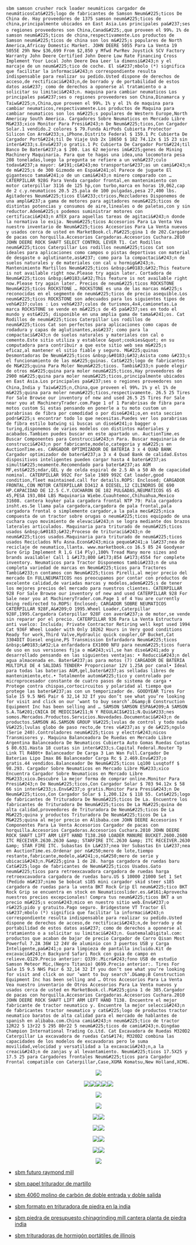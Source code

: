 
```
sbm samson crusher rock loader neumáticos cargador de neumáticosCat&#225;logo de fabricantes de Samson Neum&#225;ticos De China de. Hay proveedores de 1375 samson neum&#225;ticos de china,principalmente ubicados en East Asia.Los principales pa&#237;ses o regiones proveedores son China,Canad&#225;,que proveen el 99%，1% de samson neum&#225;ticos de china,respectivamente.Los productos de Samson neum&#225;ticos de china son los m&#225;s populares de North America,Africay Domestic Market. JOHN DEERE 5055 Para La Venta 19 5055E 29h New $36,699 From $2,850 y Mfwd PwrRev Joystick SCV Factory Warranty John Deere Certified John Deere Low Rate Financing Cross Implement Your Local John Deere Dea Leer la dimensi&#243;n y el marcaje de un neum&#225;tico de coche. El s&#237;mbolo (*) significa que facilitar la informaci&#243;n correspondiente resulta indispensable para realizar su pedido.Usted dispone de derechos de acceso,de rectificaci&#243;n,de borrado y de portabilidad de estos datos as&#237; como de derechos a oponerse al tratamiento o a solicitar su limitaci&#243;n. maquina para cambiar neumaticos Los principales pa&#237;ses o regiones proveedores son China,Dinamarca y Taiw&#225;n,China,que proveen el 99%，1% y el 1% de maquina para cambiar neumaticos,respectivamente.Los productos de Maquina para cambiar neumaticos son los m&#225;s populares de Western Europe,North Americay South America. Cargadores Sobre Neumaticos en Mercado Libre M&#233;xico Monitor Para Presi&#243;n De Neum&#225;ticos,Con Cargador Solar.1 vendido.2 colores $ 79.Funda AirPods Cubierta Protector Silicon Con Arn&#233;s,iPhone.Distrito Federal $ 159.1 Pc Cubierta De Cargador Port&#224;til De Viaje Usb 2x 18650 $ 182 74.12x $ 15 23 sin inter&#233;s.Env&#237;o gratis.1 Pc Cubierta De Cargador Port&#224;til Banco De Bater&#237;a $ 200. Las 62 mejores im&#225;genes de Mining Machinery Maquinaria. Para que te hagas una idea,una locomotora pesa 208 toneladas,luego la pregunta se refiere a un veh&#237;culo todav&#237;a mayor: &#191;c&#243;mo transportar&#237;as un cami&#243;n de m&#225;s de 300 Gizmodo en Espa&#241;ol Parece de juguete El gigantesco tama&#241;o de un cami&#243;n minero comparado con … CATERPILLAR 928G Para Venda cargador frontal,en mantenimiento con motor caterpillar 3116 de 125 hp,con turbo,marca en horas 19,062,cap de 2 c.y.neumaticos 20.5 25.pala de 100 pulgadas,pesa 27,400 lbs. Agitadores Neum&#225;ticos El&#233;ctricos,Mezcladores Disponemos de una ampl&#237;a gama de motores para agitadores neum&#225;ticos de distintas potencias y consumos de aire,lineales o de paletas,con y sin reductor.Adem&#225;s podemos suministrar motores con certificaci&#243;n ATEX para aquellas tareas de agitaci&#243;n donde la normativa lo exija. Neum&#225;ticos Accesorios Para La Venta Vea nuestro inventario de Neum&#225;ticos Accesorios Para La Venta nuevos y usados cerca de usted en MarketBook.cl.P&#225;gina 1 de 202.Cargador de pacas con horquilla.Accesorios Cargadoras.Accesorios Cuchara.2010 JOHN DEERE ROCK SHAFT SELECT CONTROL LEVER T1. Cat Rodillos neum&#225;ticos Caterpillar Los rodillos neum&#225;ticos Cat son ideales para aplicaciones como campos o pistas deportivas con material de desgaste o aglutinante,as&#237; como para la compactaci&#243;n de suelos naturales y de materiales con cal u hormig&#243;n. Mantenimiento Martillos Neum&#225;ticos &nbsp;&#0183;&#32;This feature is not available right now.Please try again later. Cortadora de Neum&#225;ticos &nbsp;&#0183;&#32;This feature is not available right now.Please try again later. Precios de neum&#225;ticos ROCKSTONE Neum&#225;ticos ROCKSTONE … ROCKSTONE es una de las marcas m&#225;s reconocidas en el segmento de neum&#225;ticos de precio asequible.Los neum&#225;ticos ROCKSTONE son adecuados para los siguientes tipos de veh&#237;culos : Los veh&#237;culos de turismos,4x4,camionetas.La marca ROCKSTONE se vende en m&#225;s de 45 pa&#237;ses en todo el mundo y est&#225; disponible en una amplia gama de tama&#241;os. Cat Rodillos de neum&#225;ticos Caterpillar Los rodillos de neum&#225;ticos Cat son perfectos para aplicaciones como capas de rodadura y capas de aglutinantes,as&#237; como para la compactaci&#243;n de suelos naturales y materiales con cal o cemento.Este sitio utiliza y establece &quot;cookies&quot; en su computadora para contribuir a que este sitio web sea m&#225;s eficaz,al mantener el sitio fiable y seguro. M&#225;quinas Desmontadoras De Neum&#225;ticos &nbsp;&#0183;&#32;Asista como &#233;s el funcionamiento de las m&#225;guinas. Cat&#225;logo de fabricantes de M&#225;quina Para Moler Neum&#225;ticos. Tambi&#233;n puede elegir de otros m&#225;quina para moler neum&#225;ticos,Hay proveedores de 2900 m&#225;quina para moler neum&#225;ticos,principalmente ubicados en East Asia.Los principales pa&#237;ses o regiones proveedores son China,India y Taiw&#225;n,China,que proveen el 99%，1% y el 1% de m&#225;quina para moler neum&#225;ticos,respectivamente. 26.5 25 Tires For Sale Browse our inventory of new and used 26.5 25 Tires For Sale near you at MachineryTrader.com.Page 1 of 1 Parabrisas de fibra para motos custom Si estas pensando en ponerle a tu moto custom un parabrisas de fibra por comodidad o por dise&#241;o,en esta seccion podr&#225;s encontrar todo lo que necesitas.Puedes ver los parabrisas de fibra estilo batwing si buscas un dise&#241;o bagger o turing,disponemos de varios modelos con distintos materiales y acabados.Tambien puedes buscar en este apartado un. AuctionTime.es Buscar Componentes para Construcci&#243;n Para. Buscar maquinaria de construcci&#243;n por fabricante,modelo,categoria y m&#225;s en AuctionTime.es. CARGADOR OPTIMIZADOR DE BATERIA 3 x 4 QUAD BANK Cargador optimizador de bater&#237;a 3 x 4 Quad Bank de calidad.Estos dispositivos inteligentes pueden cargar hasta 4 bater&#237;as simult&#225;neamente.Recomendado para bater&#237;as AGM MF,est&#225;ndar,GEL y de celda espiral de 2.5 Ah a 50 Ah de capacidad nominal. CATERPILLAR 992C For Sale 1989 992C Cat loader,good condition,fleet maintained.call for details.ROPS: Enclosed; CARGADOR FRONTAL,CON MOTOR CATERPILLAR D3412 A DIESEL,12 CILINDROS DE 690 HP.CAPACIDAD DE 12.5 C.Y.CUCHARON DE 182 PULGADAS,NEUMATICOS 65 45 45,PESA 193,084 LBS Maquinaria Wiebe.Cuauhtemoc,Chihuahua,Mexico 31608. cantera koyker pala cargadora frontal NTP 79: Pala cargadora insht.es.Se llama pala cargadora,cargadora de pala frontal,pala cargadora frontal o simplemente cargador,a la pala mec&#225;nica compuesta de un tractor sobre orugas o neum&#225;ticos equipado de una cuchara cuyo movimiento de elevaci&#243;n se logra mediante dos brazos laterales articulados. Maquinaria para triturado de neum&#225;ticos usados &nbsp;&#0183;&#32;Proceso de trituraci&#243;n de neum&#225;ticos usados.Maquinaria para triturado de neum&#225;ticos usados Reciclados Nfu Asna.Econ&#243;mica peque&#241;a l&#237;nea de reciclaje de neumatico,llanta. www.marketbook.co 16.5 85 24 Goodyear Sure Grip Implement R 1,G (14 Ply),100% Tread Many more sizes and brands available! Call 1 &#173;800 &#173;854 &#173;4554 for complete inventory. Neumaticos para Tractor Disponemos tambi&#233;n de una completa variedad de marcas en Neum&#225;ticos para Tractores Tambi&#233;n contamos con Neum&#225;ticos Pirelli,al mejor precio del mercado En FULLNEUMATICOS nos preocupamos por contar con productos de excelente calidad,de variadas marcas y modelos,adem&#225;s de tener los mejores precios del mercado para nuestros clientes. CATERPILLAR 928 For Sale Browse our inventory of new and used CATERPILLAR 928 For Sale near you at MachineryTrader.com.Page 1 of 4 You are currently being redirected to.ROPS: Enclosed; CARGADOR SOBRE NEUMATICOS CATERPILLAR 928F,A&#209;O 1995.Wheel Loader,Caterpillar 928F,1995.Cargadora Caterpillar 928F con aver&#237;a de motor,se vende sin reparar por el precio. CATERPILLAR 936 Para La Venta Estructura anti vuelco: Incluida; Private Contractor Retiring well kept used 1994 Cat 936F Wheel Loader with Only 10262 Hours in Very good conditions Ready for work,Third Valve,Hydraulic quick coupler,GP Bucket,Cat 3304DIT Diesel engine,PS Transmission Enfardadora Neum&#225;ticos &nbsp;&#0183;&#32;La enfardadora EX1000 NFU para neum&#225;ticos fuera de uso en sus versiones fija o m&#243;vil,se han dise&#241;ado y desarrollado pensando en las siguientes ventajas: • Reducci&#243;n del agua almacenada en. Bater&#237;as para motos (7) CARGADOR DE BATERIA MULTIPLE DE 4 SALIDAS TENDER• Proporcionar 12V 1.25A por canal• Ideal para todas las baterias AGM,gel,bater&#237;as selladas libres de mantenimiento,etc.• Totalmente autom&#225;tico y controlado por microprocesador constante de cuatro pasos de sistema de carga • Protege contra chispas,cortocircuitos y polaridad al tiempo que protege las bater&#237;as con un temporizador de. GOODYEAR Tires For Sale 15 9.5 NHS Pair 6 32,14 32 If you don’t see what you’re looking for visit and click on our ‘want to buy search’.D&amp;B Construction Equipment Inc has been selling and … SAMSON SAMSON ESPA&#209;A SAMSON S.A.T&#201;CNICA DE MEDICI&#211;N Y REGULACI&#211;N.Qui&#233;nes somos.Mercados.Productos.Servicios.Novedades.Documentaci&#243;n de productos.SAMSON AG.SAMSON GROUP V&#225;lvulas de control y todo nada V&#225;lvulas globo de paso recto,de tres v&#237;as y de &#225;ngulo (Serie 240).Controladores neum&#225;ticos y electr&#243;nicos Transmisores y. Maquina Balanceadora De Ruedas en Mercado Libre Argentina Balanceadora De Neumaticos Cubierta Auto Gomas Ruedas Cuotas $ 80.631.Hasta 18 cuotas sin inter&#233;s.Capital Federal.Router Tp Link Tl R480t+ Balanceador De Carga 3 Lan Wan Full.Cargador De Baterias Lipo Imax B6 Balanceador Carga Rc $ 2.469.Env&#237;o gratis.44 vendidos.Balanceador De Neum&#225;ticos Lq100 Lusqtoff $ 98.293. Cargador Sobre Neumaticos en Mercado Libre M&#233;xico Encuentra Cargador Sobre Neumaticos en Mercado Libre M&#233;xico.Descubre la mejor forma de comprar online.Monitor Para Presi&#243;n De Neum&#225;ticos,Con Cargador Solar $ 703 94.12x $ 58 66 sin inter&#233;s.Env&#237;o gratis.Monitor Para Presi&#243;n De Neum&#225;ticos,Con Cargador Solar $ 1,200.12x $ 118 55. Cat&#225;logo de fabricantes de Trituradora De Neum&#225;ticos De La. Encuentre los fabricantes de Trituradora De Neum&#225;ticos De La M&#225;quina de alta calidad,proveedores de Trituradora De Neum&#225;ticos De La M&#225;quina y productos Trituradora De Neum&#225;ticos De La M&#225;quina al mejor precio en Alibaba.com JOHN DEERE Accesorios Y Componentes Para La Venta Accesorios Cargador de pacas con horquilla.Accesorios Cargadoras.Accesorios Cuchara.2010 JOHN DEERE ROCK SHAFT LIFT ARM LEFT HAND T138.260 LOADER MANURE BUCKET.2600.2600 ITC RECEIVER.2630.2630 &amp; STARFIRE ITC.2630 &amp; ITC RECEIVER.2630 &amp; STAR FIRE ITC. Subastas En L&#237;nea Ver Subastas En L&#237;nea en AuctionTime.es.Ordenar por n&#250;mero de lote,tiempo restante,fabricante,modelo,a&#241;o,n&#250;mero de serie y ubicaci&#243;n.P&#225;gina 1 de 28. harga cargadora de ruedas baru Cat&#225;logo de fabricantes de Neum&#225;ticos Usados.Gato neum&#225;ticos para retroexcavadora cargadora de ruedas harga retroexcavadora cargadora de ruedas baru.US $ 10000 21000 Set 1 Set (Pedido m&#237;nimo Se bobcat s185 mini cargador skid steer s185 cargadora de ruedas para la venta BKT Rock Grip El neum&#225;tico BKT Rock Grip se encuentra en stock en Neumaticoslider.es.&#161;Aprovecha nuestros precios excepcionales! Compra tus neum&#225;ticos BKT a un precio m&#225;s econ&#243;mico en nuestro sitio web.Env&#237;o r&#225;pido y gratuito.Pago seguro. Bridgestone VT Tractor El s&#237;mbolo (*) significa que facilitar la informaci&#243;n correspondiente resulta indispensable para realizar su pedido.Usted dispone de derechos de acceso,de rectificaci&#243;n,de borrado y de portabilidad de estos datos as&#237; como de derechos a oponerse al tratamiento o a solicitar su limitaci&#243;n. GuatemalaDigital.com: productos que acaban de bajar de precio Cargador de Carro Qisan Most Powerful 7.2A 36W 12 24V de aluminio con 3 puertos USB y Carga Inteligente,pa&#241;o para limpieza de pantalla incluido.Kit de excavaci&#243;n Backyard Safari Rock con guia de campo en relieve.Q129.Precio anterior: Q339:.Micr&#243;fono USB de estudio Samson Meteor Mic,(Negro Titanio) Q699.Precio anterior:. Tires For Sale 15 9.5 NHS Pair 6 32,14 32 If you don’t see what you’re looking for visit and click on our ‘want to buy search’.D&amp;B Construction Equipment Inc has been selling and … Otros Accesorios Para La Venta Vea nuestro inventario de Otros Accesorios Para La Venta nuevos y usados cerca de usted en MarketBook.cl.P&#225;gina 1 de 385.Cargador de pacas con horquilla.Accesorios Cargadoras.Accesorios Cuchara.2010 JOHN DEERE ROCK SHAFT LIFT ARM LEFT HAND T138. Encuentre el mejor fabricante de tractor neumatico y. Encuentre la mejor selecci&#243;n de fabricantes tractor neumatico y cat&#225;logo de productos tractor neumatico baratos de alta calidad para el mercado de hablantes de spanish en alibaba.com.China cami&#243;n neum&#225;tico de tractor 12R22 5 13r22 5 295 80r22 5 neum&#225;ticos de cami&#243;n.Qingdao Champion International Trading Co.Ltd. Cat Excavadora de Ruedas M320D2 Caterpillar La excavadora de ruedas Cat&#174; M320D2 combina las capacidades de los modelos de excavadoras pero le suma movilidad,velocidad y versatilidad a la excavaci&#243;n,a la creaci&#243;n de zanjas y al levantamiento. Neum&#225;ticos 17.5X25 y 17.5 25 para Cargadores frontales Neum&#225;ticos para Cargador Frontal compatible con Caterpillar,Case,XGMA Komatsu,New Holland,XCMG. 
```

<div align="center">

<a href="https://es-crusher.shibang-china.com/github&k=sbm+samson+crusher+rock+loader+neum%C3%A1ticos+cargador+de+neum%C3%A1ticos"><img src="https://static.shibang-china.com/es/crusher/logo.jpg"></a>

<a href="https://es-crusher.shibang-china.com/github&k=sbm+samson+crusher+rock+loader+neum%C3%A1ticos+cargador+de+neum%C3%A1ticos"><img src="https://static.shibang-china.com/es/crusher/index.jpg"></a><a href="https://es-crusher.shibang-china.com/material.htmlgithub&k=sbm+samson+crusher+rock+loader+neum%C3%A1ticos+cargador+de+neum%C3%A1ticos"><img src="https://static.shibang-china.com/es/crusher/material.jpg"></a><a href="https://es-crusher.shibang-china.com/application.htmlgithub&k=sbm+samson+crusher+rock+loader+neum%C3%A1ticos+cargador+de+neum%C3%A1ticos"><img src="https://static.shibang-china.com/es/crusher/application.jpg"></a><a href="https://es-crusher.shibang-china.com/aboutus.htmlgithub&k=sbm+samson+crusher+rock+loader+neum%C3%A1ticos+cargador+de+neum%C3%A1ticos"><img src="https://static.shibang-china.com/es/crusher/aboutus.jpg"></a><a href="https://es-crusher.shibang-china.com/contact.htmlgithub&k=sbm+samson+crusher+rock+loader+neum%C3%A1ticos+cargador+de+neum%C3%A1ticos"><img src="https://static.shibang-china.com/es/crusher/contact.jpg"></a>

<a href="https://es-crusher.shibang-china.com/github&k=sbm+samson+crusher+rock+loader+neum%C3%A1ticos+cargador+de+neum%C3%A1ticos"><img src="https://static.shibang-china.com/es/crusher/banner.jpg"></a>

<a href="https://swt.shibang-china.com/github&k=sbm+samson+crusher+rock+loader+neum%C3%A1ticos+cargador+de+neum%C3%A1ticos"><img src="https://static.shibang-china.com/es/crusher/text.jpg"></a>

<a href="https://swt.shibang-china.com/github&k=sbm+samson+crusher+rock+loader+neum%C3%A1ticos+cargador+de+neum%C3%A1ticos"><img src="https://static.shibang-china.com/es/crusher/chat.jpg"></a><a href="https://es-crusher.shibang-china.com/contact.htmlgithub&k=sbm+samson+crusher+rock+loader+neum%C3%A1ticos+cargador+de+neum%C3%A1ticos"><img src="https://static.shibang-china.com/es/crusher/message.jpg"></a>

<a href="https://es-crusher.shibang-china.com/products/pe.htmlgithub&k=sbm+samson+crusher+rock+loader+neum%C3%A1ticos+cargador+de+neum%C3%A1ticos"><img src="https://static.shibang-china.com/es/crusher/pe.jpg"></a><a href="https://es-crusher.shibang-china.com/products/pf.htmlgithub&k=sbm+samson+crusher+rock+loader+neum%C3%A1ticos+cargador+de+neum%C3%A1ticos"><img src="https://static.shibang-china.com/es/crusher/pf.jpg"></a>

<a href="https://es-crusher.shibang-china.com/products/hpt.htmlgithub&k=sbm+samson+crusher+rock+loader+neum%C3%A1ticos+cargador+de+neum%C3%A1ticos"><img src="https://static.shibang-china.com/es/crusher/hpt.jpg"></a><a href="https://es-crusher.shibang-china.com/products/vsi.htmlgithub&k=sbm+samson+crusher+rock+loader+neum%C3%A1ticos+cargador+de+neum%C3%A1ticos"><img src="https://static.shibang-china.com/es/crusher/vsi.jpg"></a>

<a href="https://es-crusher.shibang-china.com/products/klv.htmlgithub&k=sbm+samson+crusher+rock+loader+neum%C3%A1ticos+cargador+de+neum%C3%A1ticos"><img src="https://static.shibang-china.com/es/crusher/klv.jpg"></a><a href="https://es-crusher.shibang-china.com/products/portable.htmlgithub&k=sbm+samson+crusher+rock+loader+neum%C3%A1ticos+cargador+de+neum%C3%A1ticos"><img src="https://static.shibang-china.com/es/crusher/portable.jpg"></a>

<a href="https://swt.shibang-china.com/github&k=sbm+samson+crusher+rock+loader+neum%C3%A1ticos+cargador+de+neum%C3%A1ticos"><img src="https://static.shibang-china.com/es/crusher/case.jpg"></a>

</div>


* [sbm futuro raymond mill](sbm%20futuro%20raymond%20mill.md)

* [sbm papel triturador de martillo](sbm%20papel%20triturador%20de%20martillo.md)

* [sbm 4060 molino de carbón de doble entrada y doble salida](sbm%204060%20molino%20de%20carb%C3%B3n%20de%20doble%20entrada%20y%20doble%20salida.md)

* [sbm formato en trituradora de piedra en la india](sbm%20formato%20en%20trituradora%20de%20piedra%20en%20la%20india.md)

* [sbm piedra de presupuesto chinagrinding mill cantera planta de piedra india](sbm%20piedra%20de%20presupuesto%20chinagrinding%20mill%20cantera%20planta%20de%20piedra%20india.md)

* [sbm trituradoras de hormigón portátiles de illinois](sbm%20trituradoras%20de%20hormig%C3%B3n%20port%C3%A1tiles%20de%20illinois.md)